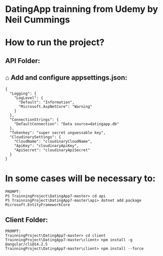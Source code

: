 # DatingApp trainning from Udemy by Neil Cummings

# How to run the project?

## API Folder:
## ⌂ Add and configure appsettings.json:
	{
	  "Logging": {
	    "LogLevel": {
	      "Default": "Information",
	      "Microsoft.AspNetCore": "Warning"
	    }
	  },
	  "ConnectionStrings": {
	    "DefaultConnection": "Data source=datingapp.db"
	  },
	  "Tokenkey": "super secret unguessable key",
	  "CloudinarySettings": {
	    "CloudName": "cloudinaryCloudName",
	    "ApiKey": "cloudinaryApiKey",
	    "ApiSecret": "cloudinaryApiSecret"
	  }
	}

# In some cases will be necessary to: 
	PROMPT: 
	PS TrainningProject\DatingApp7-master> cd api
	PS TrainningProject\DatingApp7-master\api> dotnet add package Microsoft.EntityFrameworkCore

## Client Folder:
	PROMPT: 
	TrainningProject\DatingApp7-master> cd client
	TrainningProject\DatingApp7-master\client> npm install -g @angular/cli@14.2.5
	TrainningProject\DatingApp7-master\client> npm install --force
